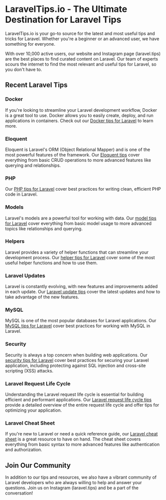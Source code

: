 # LaravelTips.io - The Ultimate Destination for Laravel Tips

LaravelTips.io is your go-to source for the latest and most useful tips and tricks for Laravel. Whether you're a beginner or an advanced user, we have something for everyone.

With over 10,000 active users, our website and Instagram page (laravel.tips) are the best places to find curated content on Laravel. Our team of experts scours the internet to find the most relevant and useful tips for Laravel, so you don't have to.

## Recent Laravel Tips

### Docker
If you're looking to streamline your Laravel development workflow, Docker is a great tool to use. Docker allows you to easily create, deploy, and run applications in containers. Check out our [Docker tips for Laravel](https://laraveltips.io/category/devops/) to learn more.

### Eloquent
Eloquent is Laravel's ORM (Object Relational Mapper) and is one of the most powerful features of the framework. Our [Eloquent tips](https://laraveltips.io/category/laravel-eloquent/) cover everything from basic CRUD operations to more advanced features like querying and relationships.

### PHP
Our [PHP tips for Laravel](https://laraveltips.io/category/php) cover best practices for writing clean, efficient PHP code in Laravel.

### Models
Laravel's models are a powerful tool for working with data. Our [model tips for Laravel](https://laraveltips.io/category/models) cover everything from basic model usage to more advanced topics like relationships and querying.

### Helpers
Laravel provides a variety of helper functions that can streamline your development process. Our [helper tips for Laravel](https://laraveltips.io/category/helpers) cover some of the most useful helper functions and how to use them.

### Laravel Updates
Laravel is constantly evolving, with new features and improvements added in each update. Our [Laravel update tips](https://laraveltips.io/category/laravel-updates) cover the latest updates and how to take advantage of the new features.

### MySQL
MySQL is one of the most popular databases for Laravel applications. Our [MySQL tips for Laravel](https://laraveltips.io/category/mysql) cover best practices for working with MySQL in Laravel.

### Security
Security is always a top concern when building web applications. Our [security tips for Laravel](https://laraveltips.io/category/security/) cover best practices for securing your Laravel application, including protecting against SQL injection and cross-site scripting (XSS) attacks.

### Laravel Request Life Cycle
Understanding the Laravel request life cycle is essential for building efficient and performant applications. Our [Laravel request life cycle tips](https://laraveltips.io/category/laravel/) provide a detailed overview of the entire request life cycle and offer tips for optimizing your application.

### Laravel Cheat Sheet
If you're new to Laravel or need a quick reference guide, our [Laravel cheat sheet](https://laraveltips.io/category/cheatsheet/) is a great resource to have on hand. The cheat sheet covers everything from basic syntax to more advanced features like authentication and authorization.

## Join Our Community

In addition to our tips and resources, we also have a vibrant community of Laravel developers who are always willing to help and answer your questions. Join us on Instagram (laravel.tips) and be a part of the conversation!
